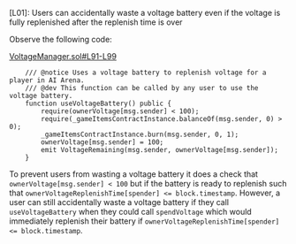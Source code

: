 [L01]: Users can accidentally waste a voltage battery even if the voltage is fully replenished after the replenish time is over

Observe the following code:

[VoltageManager.sol#L91-L99](https://github.com/code-423n4/2024-02-ai-arena/blob/main/src/VoltageManager.sol#L91-L99)
```solidity
    /// @notice Uses a voltage battery to replenish voltage for a player in AI Arena.
    /// @dev This function can be called by any user to use the voltage battery.
    function useVoltageBattery() public {
        require(ownerVoltage[msg.sender] < 100);
        require(_gameItemsContractInstance.balanceOf(msg.sender, 0) > 0);
        _gameItemsContractInstance.burn(msg.sender, 0, 1);
        ownerVoltage[msg.sender] = 100;
        emit VoltageRemaining(msg.sender, ownerVoltage[msg.sender]);
    }
```

To prevent users from wasting a voltage battery it does a check that `ownerVoltage[msg.sender] < 100` but if the battery is ready to replenish such that `ownerVoltageReplenishTime[spender] <= block.timestamp`. However, a user can still accidentally waste a voltage battery if they call `useVoltageBattery` when they could call `spendVoltage` which would immediately replenish their battery if `ownerVoltageReplenishTime[spender] <= block.timestamp`.